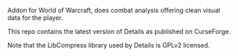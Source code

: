 Addon for World of Warcraft, does combat analysis offering clean visual data for the player.

This repo contains the latest version of Details as published on CurseForge.

Note that the LibCompress library used by Details is GPLv2 licensed.
